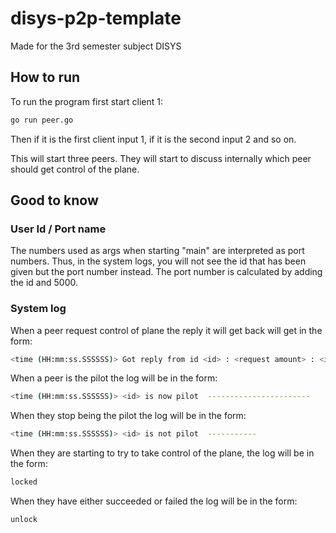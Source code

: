 # disys-p2p-template
Made for the 3rd semester subject DISYS

## How to run
To run the program first start client 1:
```bash
go run peer.go
```
Then if it is the first client input 1, if it is the second input 2 and so on.

This will start three peers. They will start to discuss internally which peer should get control of the plane.

## Good to know
### User Id / Port name
The numbers used as args when starting "main" are interpreted as port numbers. Thus, in the system logs, you will not see the id that has been given but the port number instead. The port number is calculated by adding the id and 5000.

### System log
When a peer request control of plane the reply it will get back will get in the form:
```bash
<time (HH:mm:ss.SSSSSS)> Got reply from id <id> : <request amount> : <is pilot>
```
When a peer is the pilot the log will be in the form:
```bash
<time (HH:mm:ss.SSSSSS)> <id> is now pilot 	-----------------------
```
When they stop being the pilot the log will be in the form:
```bash
<time (HH:mm:ss.SSSSSS)> <id> is not pilot 	-----------
```
When they are starting to try to take control of the plane, the log will be in the form:
```bash
locked
```
When they have either succeeded or failed the log will be in the form:
```bash
unlock
```